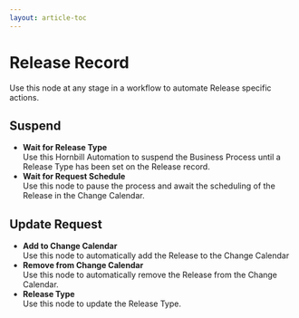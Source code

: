```yaml
---
layout: article-toc
---
```

# Release Record
Use this node at any stage in a workflow to automate Release specific actions.

## Suspend
* **Wait for Release Type**<br>Use this Hornbill Automation to suspend the Business Process until a Release Type has been set on the Release record.
* **Wait for Request Schedule**<br>Use this node to pause the process and await the scheduling of the Release in the Change Calendar.
## Update Request
* **Add to Change Calendar**<br>Use this node to automatically add the Release to the Change Calendar
* **Remove from Change Calendar**<br>Use this node to automatically remove the Release from the Change Calendar.
* **Release Type**<br>Use this node to update the Release Type.

<!-- https://wiki.hornbill.com/index.php?title=Service_Manager_Business_Process_Workflow -->
